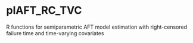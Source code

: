 # plAFT_RC_TVC
R functions for semiparametric AFT model estimation with right-censored failure time and time-varying covariates
